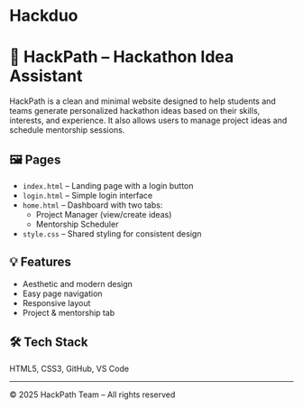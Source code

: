 
# Hackduo
# 🚀 HackPath – Hackathon Idea Assistant

HackPath is a clean and minimal website designed to help students and teams generate personalized hackathon ideas based on their skills, interests, and experience. It also allows users to manage project ideas and schedule mentorship sessions.

## 🖼️ Pages

- `index.html` – Landing page with a login button  
- `login.html` – Simple login interface  
- `home.html` – Dashboard with two tabs:
  - Project Manager (view/create ideas)
  - Mentorship Scheduler  
- `style.css` – Shared styling for consistent design

## 💡 Features

- Aesthetic and modern design  
- Easy page navigation  
- Responsive layout  
- Project & mentorship tab

## 🛠️ Tech Stack

HTML5, CSS3, GitHub, VS Code 




---

© 2025 HackPath Team – All rights reserved
